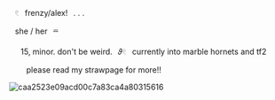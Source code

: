 ⠀𓏲⠀frenzy/alex!⠀. . .
  
⠀she / her⠀⏔ 
   
⠀⠀15, minor. don't be weird.⠀𝜗𓏲⠀currently into marble hornets and tf2
   
⠀⠀⠀please read my strawpage for more!!

![caa2523e09acd00c7a83ca4a80315616](https://github.com/user-attachments/assets/e4835bc6-fbc4-4e13-8d82-88a876abf451)

